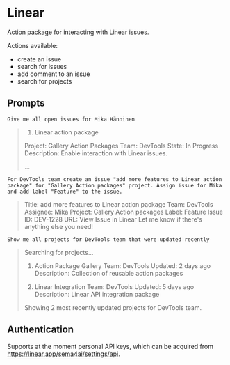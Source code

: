 # Linear

Action package for interacting with Linear issues.

Actions available:

- create an issue
- search for issues
- add comment to an issue
- search for projects

## Prompts

```
Give me all open issues for Mika Hänninen
```

> 1. Linear action package
>
> Project: Gallery Action Packages
> Team: DevTools
> State: In Progress
> Description: Enable interaction with Linear issues.
>
> ...

```
For DevTools team create an issue "add more features to Linear action package" for "Gallery Action packages" project. Assign issue for Mika and add label "Feature" to the issue.
```

> Title: add more features to Linear action package
> Team: DevTools
> Assignee: Mika
> Project: Gallery Action packages
> Label: Feature
> Issue ID: DEV-1228
> URL: View Issue in Linear
> Let me know if there's anything else you need!

```
Show me all projects for DevTools team that were updated recently
```

> Searching for projects...
> 
> 1. Action Package Gallery
>    Team: DevTools
>    Updated: 2 days ago
>    Description: Collection of reusable action packages
>
> 2. Linear Integration
>    Team: DevTools
>    Updated: 5 days ago
>    Description: Linear API integration package
>
> Showing 2 most recently updated projects for DevTools team.

## Authentication

Supports at the moment personal API keys, which can be acquired from https://linear.app/sema4ai/settings/api.
